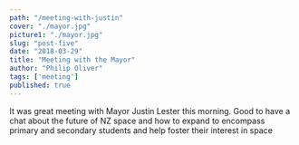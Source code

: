 ```yaml
---
path: "/meeting-with-justin"
cover: "./mayor.jpg"
picture1: "./mayor.jpg"
slug: "post-five"
date: "2018-03-29"
title: "Meeting with the Mayor"
author: "Philip Oliver"
tags: ['meeting']
published: true
---
```

It was great meeting with Mayor Justin Lester this morning. Good to have a chat about the future of NZ space and how to expand to encompass primary and secondary students and help foster their interest in space

